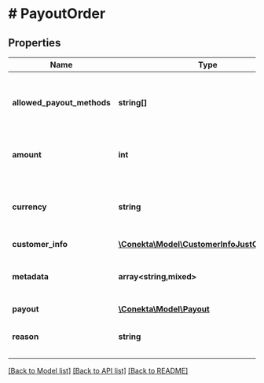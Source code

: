 # # PayoutOrder

## Properties

Name | Type | Description | Notes
------------ | ------------- | ------------- | -------------
**allowed_payout_methods** | **string[]** | The payout methods that are allowed for the payout order. |
**amount** | **int** | The amount of the payout order. |
**currency** | **string** | The currency in which the payout order is made. | [default to 'MXN']
**customer_info** | [**\Conekta\Model\CustomerInfoJustCustomerId**](CustomerInfoJustCustomerId.md) |  |
**metadata** | **array<string,mixed>** | The metadata of the payout order. | [optional]
**payout** | [**\Conekta\Model\Payout**](Payout.md) |  |
**reason** | **string** | The reason for the payout order. |

[[Back to Model list]](../../README.md#models) [[Back to API list]](../../README.md#endpoints) [[Back to README]](../../README.md)
